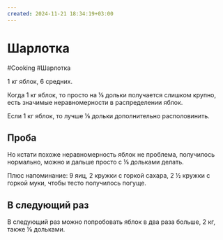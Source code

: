 ```yaml
---
created: 2024-11-21 18:34:19+03:00
---
```


# Шарлотка

#Cooking #Шарлотка

1 кг яблок, 6 средних.

Когда 1 кг яблок, то просто на ⅛ дольки получается слишком крупно, есть значимые неравномерности в распределении яблок.

Если 1 кг яблок, то лучше ⅛ дольки дополнительно располовинить.

## Проба

Но кстати похоже неравномерность яблок не проблема, получилось нормально, можно и дальше просто с ⅛ дольками делать.

Плюс напоминание: 9 яиц, 2 кружки с горкой сахара, 2 ½ кружки с горкой муки, чтобы тесто получилось погуще.

## В следующий раз

В следующий раз можно попробовать яблок в два раза больше, 2 кг, также ⅛ дольками.
